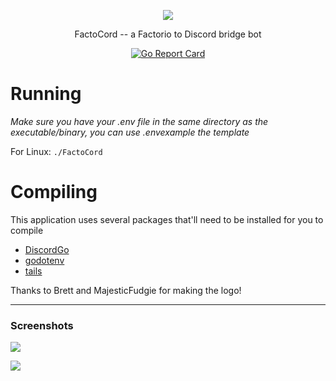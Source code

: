 <p align="center"><img src="http://i.imgur.com/QrhAeBe.png"></p>
<p align="center">FactoCord -- a Factorio to Discord bridge bot</p>
<p align="center">
<a href="https://goreportcard.com/report/github.com/FactoKit/FactoCord"><img src="https://goreportcard.com/badge/github.com/FactoKit/FactoCord" alt="Go Report Card"></a>
</p>

# Running
*Make sure you have your .env file in the same directory as the executable/binary, you can use .envexample the template*

For Linux:
`./FactoCord`


# Compiling

This application uses several packages that'll need to be installed for you to compile

- [DiscordGo](https://github.com/bwmarrin/discordgo)
- [godotenv](https://github.com/joho/godotenv/)
- [tails](https://github.com/hpcloud/tail)


Thanks to Brett and MajesticFudgie for making the logo!

<hr>
<h3>Screenshots</h3>
<p><img src="http://i.imgur.com/QjS1D01.png"</p>
<p><img src="http://i.imgur.com/TC8H8Hk.png"></p>
